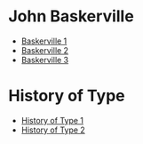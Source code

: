 John Baskerville
================

- [Baskerville 1](https://scott-mccabe.github.io/john_baskerville/baskerville1.html)
- [Baskerville 2](https://scott-mccabe.github.io/john_baskerville/baskerville2.html)
- [Baskerville 3](https://scott-mccabe.github.io/john_baskerville/baskerville3.html)


History of Type
===============

- [History of Type 1](https://scott-mccabe.github.io/john_baskerville/history1.html)
- [History of Type 2](https://scott-mccabe.github.io/john_baskerville/history2.html)

